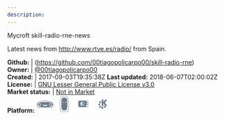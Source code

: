 ```yaml
---
description: 
---
```

Mycroft skill-radio-rne-news

Latest news from http://www.rtve.es/radio/ from Spain.

**Github:** | (https://github.com/00tiagopolicarpo00/skill-radio-rne)  
**Owner:** | [@00tiagopolicarpo00](https://github.com/00tiagopolicarpo00)  
**Created:** | 2017-09-03T19:35:38Z  **Last updated:** 2018-06-07T02:00:02Z  
**License:** | [GNU Lesser General Public License v3.0](https://api.github.com/licenses/lgpl-3.0)  
**Market status:** | [Not in Market](https://market.mycroft.ai/skill/)  
**Platform:**   ![](.gitbook/assets/mark-1-icon.png)  ![](.gitbook/assets/mark-2-icon.png)  ![](.gitbook/assets/picroft-icon.png)  ![](.gitbook/assets/kde.png)   
